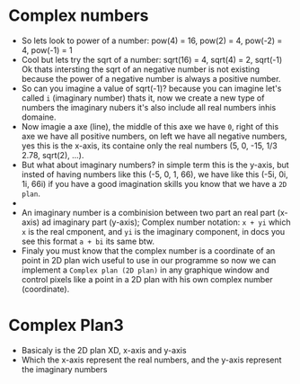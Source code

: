 # Complex numbers

 - So lets look to power of a number: pow(4) = 16, pow(2) = 4, pow(-2) = 4, pow(-1) = 1
 - Cool but lets try the sqrt of a number: sqrt(16) = 4, sqrt(4) = 2, sqrt(-1) Ok thats intersting the sqrt of an negative number is not existing because the power of a negative number is always a positive number.
 - So can you imagine a value of sqrt(-1)? because you can imagine let's called `i` (imaginary number) thats it, now we create a new type of numbers the imaginary nubers it's also include all real numbers inhis domaine.
 - Now imagie a axe (line), the middle of this axe we have `0`, right of this axe we have all positive numbers, on left we have all negative numbers, yes this is the x-axis, its containe only the real numbers (5, 0, -15, 1/3 2.78, sqrt(2), ...).
 - But what about imaginary numbers? in simple term this is the y-axis, but insted of having numbers like this (-5, 0, 1, 66), we have like this (-5i, 0i, 1i, 66i) if you have a good imagination skills you know that we have a `2D plan`.
 - 
 - An imaginary number is a combinision between two part an real part (x-axis) ad imaginary part (y-axis); Complex number notation: `x + yi` which `x` is the real cmponent, and `yi` is the imaginary component, in docs you see this format `a + bi` its same btw.
 - Finaly you must know that the complex number is a coordinate of an point in 2D plan wich useful to use in our programme so now we can implement a `Complex plan (2D plan)` in any graphique window and control pixels like a point in a 2D plan with his own complex number (coordinate).

# Complex Plan3

 - Basicaly is the 2D plan XD, x-axis and y-axis
 - Which the x-axis represent the real numbers, and the y-axis represent the imaginary numbers